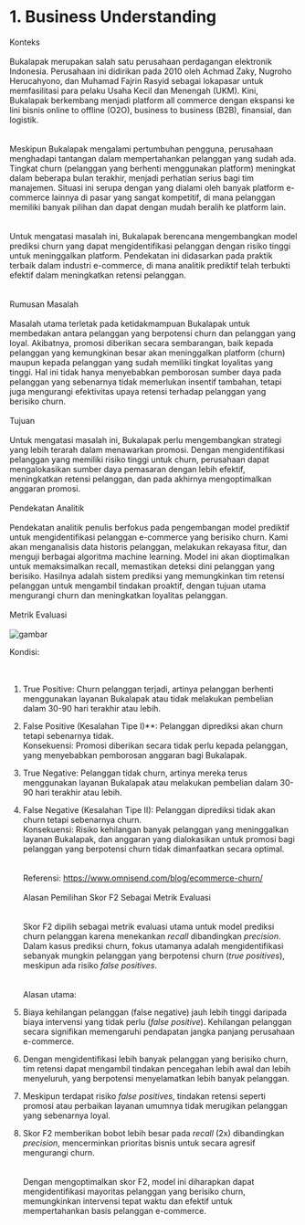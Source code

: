 # 1. Business Understanding

Konteks
<br><br>
Bukalapak merupakan salah satu perusahaan perdagangan elektronik Indonesia. Perusahaan ini didirikan pada 2010 oleh Achmad Zaky, Nugroho Herucahyono, dan Muhamad Fajrin Rasyid sebagai lokapasar untuk memfasilitasi para pelaku Usaha Kecil dan Menengah (UKM). Kini, Bukalapak berkembang menjadi platform all commerce dengan ekspansi ke lini bisnis online to offline (O2O), business to business (B2B), finansial, dan logistik.  
<br><br>
Meskipun Bukalapak mengalami pertumbuhan pengguna, perusahaan menghadapi tantangan dalam mempertahankan pelanggan yang sudah ada. Tingkat churn (pelanggan yang berhenti menggunakan platform) meningkat dalam beberapa bulan terakhir, menjadi perhatian serius bagi tim manajemen. Situasi ini serupa dengan yang dialami oleh banyak platform e-commerce lainnya di pasar yang sangat kompetitif, di mana pelanggan memiliki banyak pilihan dan dapat dengan mudah beralih ke platform lain.  
<br><br>
Untuk mengatasi masalah ini, Bukalapak berencana mengembangkan model prediksi churn yang dapat mengidentifikasi pelanggan dengan risiko tinggi untuk meninggalkan platform. Pendekatan ini didasarkan pada praktik terbaik dalam industri e-commerce, di mana analitik prediktif telah terbukti efektif dalam meningkatkan retensi pelanggan.  
<br><br>
Rumusan Masalah
<br><br>
Masalah utama terletak pada ketidakmampuan Bukalapak untuk membedakan antara pelanggan yang berpotensi churn dan pelanggan yang loyal. Akibatnya, promosi diberikan secara sembarangan, baik kepada pelanggan yang kemungkinan besar akan meninggalkan platform (churn) maupun kepada pelanggan yang sudah memiliki tingkat loyalitas yang tinggi. Hal ini tidak hanya menyebabkan pemborosan sumber daya pada pelanggan yang sebenarnya tidak memerlukan insentif tambahan, tetapi juga mengurangi efektivitas upaya retensi terhadap pelanggan yang berisiko churn.
<br><br>
Tujuan
<br><br>
Untuk mengatasi masalah ini, Bukalapak perlu mengembangkan strategi yang lebih terarah dalam menawarkan promosi. Dengan mengidentifikasi pelanggan yang memiliki risiko tinggi untuk churn, perusahaan dapat mengalokasikan sumber daya pemasaran dengan lebih efektif, meningkatkan retensi pelanggan, dan pada akhirnya mengoptimalkan anggaran promosi.
<br><br>
Pendekatan Analitik
<br><br>
Pendekatan analitik penulis berfokus pada pengembangan model prediktif untuk mengidentifikasi pelanggan e-commerce yang berisiko churn. Kami akan menganalisis data historis pelanggan, melakukan rekayasa fitur, dan menguji berbagai algoritma machine learning. Model ini akan dioptimalkan untuk memaksimalkan recall, memastikan deteksi dini pelanggan yang berisiko. Hasilnya adalah sistem prediksi yang memungkinkan tim retensi pelanggan untuk mengambil tindakan proaktif, dengan tujuan utama mengurangi churn dan meningkatkan loyalitas pelanggan.
<br><br>
Metrik Evaluasi
<br><br>
![gambar](https://github.com/user-attachments/assets/3ec35df9-a23e-474b-a39a-897e1379badc)

Kondisi:  
<br><br>
1. True Positive: Churn pelanggan terjadi, artinya pelanggan berhenti menggunakan layanan Bukalapak atau tidak melakukan pembelian dalam 30-90 hari terakhir atau lebih.  
2. False Positive (Kesalahan Tipe I)**: Pelanggan diprediksi akan churn tetapi sebenarnya tidak.  
   Konsekuensi: Promosi diberikan secara tidak perlu kepada pelanggan, yang menyebabkan pemborosan anggaran bagi Bukalapak.  
3. True Negative: Pelanggan tidak churn, artinya mereka terus menggunakan layanan Bukalapak atau melakukan pembelian dalam 30-90 hari terakhir atau lebih.  
4. False Negative (Kesalahan Tipe II): Pelanggan diprediksi tidak akan churn tetapi sebenarnya churn.  
   Konsekuensi: Risiko kehilangan banyak pelanggan yang meninggalkan layanan Bukalapak, dan anggaran yang dialokasikan untuk promosi bagi pelanggan yang berpotensi churn tidak dimanfaatkan secara optimal.  
<br><br>
Referensi:</b> https://www.omnisend.com/blog/ecommerce-churn/
<br><br>
Alasan Pemilihan Skor F2 Sebagai Metrik Evaluasi  
<br><br>
Skor F2 dipilih sebagai metrik evaluasi utama untuk model prediksi churn pelanggan karena menekankan *recall* dibandingkan *precision*. Dalam kasus prediksi churn, fokus utamanya adalah mengidentifikasi sebanyak mungkin pelanggan yang berpotensi churn (*true positives*), meskipun ada risiko *false positives*.  
<br><br>
Alasan utama:
1. Biaya kehilangan pelanggan (false negative) jauh lebih tinggi daripada biaya intervensi yang tidak perlu (*false positive*). Kehilangan pelanggan secara signifikan memengaruhi pendapatan jangka panjang perusahaan e-commerce.  

2. Dengan mengidentifikasi lebih banyak pelanggan yang berisiko churn, tim retensi dapat mengambil tindakan pencegahan lebih awal dan lebih menyeluruh, yang berpotensi menyelamatkan lebih banyak pelanggan.  

3. Meskipun terdapat risiko *false positives*, tindakan retensi seperti promosi atau perbaikan layanan umumnya tidak merugikan pelanggan yang sebenarnya loyal.  

4. Skor F2 memberikan bobot lebih besar pada *recall* (2x) dibandingkan *precision*, mencerminkan prioritas bisnis untuk secara agresif mengurangi churn.  
<br><br>
Dengan mengoptimalkan skor F2, model ini diharapkan dapat mengidentifikasi mayoritas pelanggan yang berisiko churn, memungkinkan intervensi tepat waktu dan efektif untuk mempertahankan basis pelanggan e-commerce.
